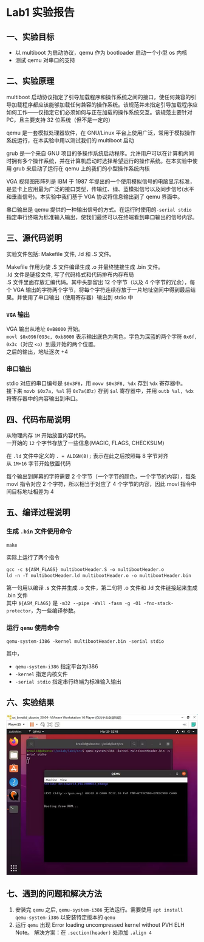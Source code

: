 # Lab1 实验报告

## 一、实验目标
- 以 multiboot 为启动协议，qemu 作为 bootloader 启动一个小型 os 内核
- 测试 qemu 对串口的支持

## 二、实验原理
multiboot 启动协议指定了引导加载程序和操作系统之间的接口，使任何兼容的引导加载程序都应该能够加载任何兼容的操作系统。该规范并未指定引导加载程序应如何工作——仅指定它们必须如何与正在加载的操作系统交互。该规范主要针对 PC，且主要支持 32 位系统（但不是一定的）

qemu 是一套模拟处理器软件，在 GNU/Linux 平台上使用广泛，常用于模拟操作系统运行，在本实验中用以测试我们的 multiboot 启动

grub 是一个来自 GNU 项目的多操作系统启动程序。允许用户可以在计算机内同时拥有多个操作系统，并在计算机启动时选择希望运行的操作系统。在本实验中使用 grub 来启动了运行在 qemu 上的我们的小型操作系统内核

VGA 视频图形阵列是 IBM 于 1987 年提出的一个使用模拟信号的电脑显示标准，是显卡上应用最为广泛的接口类型，传输红、绿、蓝模拟信号以及同步信号(水平和垂直信号)。本实验中我们基于 VGA 协议将信息输出到了 qemu 界面中。

串口输出是 qemu 提供的一种输出信号的方式。在运行时使用的``-serial stdio`` 指定串行终端为标准输入输出，使我们最终可以在终端看到串口输出的信号内容。

## 三、源代码说明

实验文件包括: Makefile 文件, .ld 和 .S 文件。

Makefile 作用为使 .S 文件编译生成 .o 并最终链接生成 .bin 文件。  
.ld 文件是链接文件, 写了代码格式和代码排布内存布局  
.S 文件里面存放汇编代码。其中头部留出 12 个字节（以及 4 个字节的冗余），每个 VGA 输出的字符两个字节，将每个字符连续存放于一片地址空间中得到最后结果。并使用了串口输出（使用寄存器）输出到 stdio 中

### ``VGA`` 输出
VGA 输出从地址 ``0xB8000`` 开始。  
``movl $0x096f093c, 0xb8000`` 表示输出底色为黑色，字色为深蓝的两个字符 ``0x6f, 0x3c``（对应 ``<o``）到最开始的两个位置。  
之后的输出，地址逐次 +4

### 串口输出
stdio 对应的串口编号是 ``$0x3F8``，用 ``movw $0x3F8, %dx`` 存到 ``%dx`` 寄存器中。  
接下来 ``movb $0x7a, %al`` 将 ``0x7a(即z)`` 存到 ``$al`` 寄存器中，并用 ``outb %al, %dx`` 将寄存器中的内容输出到串口。

## 四、代码布局说明
从物理内存 ``1M`` 开始放置内容代码。  
一开始的 ``12`` 个字节存放了一些信息(MAGIC, FLAGS, CHECKSUM)

在 ``.ld`` 文件中定义的 ``. = ALIGN(8);`` 表示在此之后按照每 8 字节对齐  
从 ``1M+16`` 字节开始放置代码

每个输出到屏幕的字符需要 2 个字节（一个字节的颜色，一个字节的内容），每条 movl 指令对应 2 个字符，所以相当于对应了 4 个字节的内容，因此 movl 指令中间目标地址相差为 4


## 五、编译过程说明
### 生成 ``.bin`` 文件使用命令
```shell
make
```
实际上运行了两个指令
```shell
gcc -c ${ASM_FLAGS} multibootHeader.S -o multibootHeader.o
ld -n -T multibootHeader.ld multibootHeader.o -o multibootHeader.bin
```
第一句用以编译 .s 文件并生成 .o 文件，第二句将 .o 文件和 .ld 文件链接起来生成 .bin 文件  
其中 ``${ASM_FLAGS}`` 是 ``-m32 --pipe -Wall -fasm -g -O1 -fno-stack-protector``，为一些编译参数。

### 运行 ``qemu`` 使用命令
```shell
qemu-system-i386 -kernel multibootHeader.bin -serial stdio
```
其中，
- ``qemu-system-i386`` 指定平台为i386
- ``-kernel`` 指定内核文件
- ``-serial stdio`` 指定串行终端为标准输入输出

## 六、实验结果
![](fig_run.jpg)

## 七、遇到的问题和解决方法
1. 安装完 ``qemu`` 之后, ``qemu-system-i386`` 无法运行。需要使用 ``apt install qemu-system-i386`` 以安装特定版本的 ``qemu``  
2. 运行 ``qemu`` 出现 Error loading uncompressed kernel without PVH ELH Note。
   解决方案：在 ``.section(header)`` 处添加 `` .align 4 ``